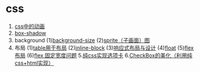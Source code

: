 # css
1. [css中的动画](https://github.com/mahsiaoko/make/issues/30#issue-445538588)
2. [box-shadow](https://github.com/mahsiaoko/make/issues/29#issue-445473747)
3. background
    (1)[background-size](https://github.com/mahsiaoko/make/issues/28#issue-445449576)
    (2)[sprite（子画面）图](https://github.com/mahsiaoko/make/issues/21#issue-444982630)
4. 布局
   (1)[table用于布局](https://github.com/mahsiaoko/make/issues/27#issue-445382526)
   (2)[inline-block](https://github.com/mahsiaoko/make/issues/25#issue-445341856)
   (3)[响应式布局与设计](https://github.com/mahsiaoko/make/issues/26#issue-445373196)
   (4)[float](https://github.com/mahsiaoko/make/issues/24#issue-445296839)
   (5)[flex布局](https://github.com/mahsiaoko/make/issues/31#issue-445552653)
   (6)[flex 固定宽度问题](https://github.com/mahsiaoko/make/issues/23#issue-445047769)
5.[纯css实现选项卡](https://github.com/mahsiaoko/make/issues/22#issue-444989545)
6.[CheckBox的美化（利用纯css+html实现）](https://github.com/mahsiaoko/make/issues/20#issue-444980876)
